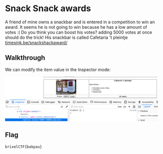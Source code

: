 # Snack Snack awards

A friend of mine owns a snackbar and is entered in a competition to win an award. It seems he is not going to win because he has a low amount of votes :( Do you think you can boost his votes? adding 5000 votes at once should do the trick! His snackbar is called Cafetaria 't pleintje 
 [timesink.be/snackshackaward/](http://timesink.be/snackshackaward/) 

## Walkthrough

We can modify the item value in the Inspector mode:

![image-20210102102655449](./image-20210102102655449.png)

## Flag

```
brixelCTF{bakpau}
```

